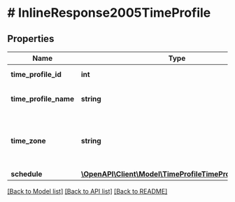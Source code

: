 # # InlineResponse2005TimeProfile

## Properties

Name | Type | Description | Notes
------------ | ------------- | ------------- | -------------
**time_profile_id** | **int** | Id of the time profile | [optional]
**time_profile_name** | **string** | Name of the time profile | [optional]
**time_zone** | **string** | Name of the time zone to be associated with this profile | [optional]
**schedule** | [**\OpenAPI\Client\Model\TimeProfileTimeProfileSchedule**](TimeProfileTimeProfileSchedule.md) |  | [optional]

[[Back to Model list]](../../README.md#models) [[Back to API list]](../../README.md#endpoints) [[Back to README]](../../README.md)

